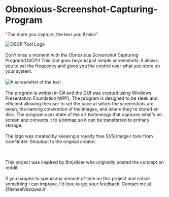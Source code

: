 # Obnoxious-Screenshot-Capturing-Program
"The more you capture, the less you'll miss"

![OSCP Tool Logo](https://github.com/ismaelvazquezjr/Obnoxious-Screenshot-Capturing-Program/blob/master/OSCP-Logo.jpg)
<br />
<br/>
Don't miss a moment with the Obnoxious Screenshot Capturing Program(OSCP)! This tool goes beyond just simple screenshots, it allows you to set the frequency and gives you the control over what you store on your system.
<br/><br/>
![A screenshot of the tool](https://github.com/ismaelvazquezjr/Obnoxious-Screenshot-Capturing-Program/blob/master/oscp-tool-screenshot.png)
<br/><br/>
The program is written in C# and the GUI was created using Windows Presentation Foundation(WPF). The program is designed to be sleek and efficient allowing the user to set the pace at which the screenshots are taken, the naming convention of the images, and where they're stored on disk. The program uses state of the art technology that captures what's on screen and converts it to a bitmap so it can be transferred to primary storage.
<br/>
<br/>
The logo was created by skewing a royalty free SVG image I took from IconFinder. Shoutout to the original creator.

<br/>
<br/>
This project was inspired by Bmjslider who originally posted the concept on reddit.
<br/>
<br/>
If you happen to spend any amount of time on this project and notice something I can improve, I'd love to get your feedback. Contact me at @IsmaelVazquezJr

